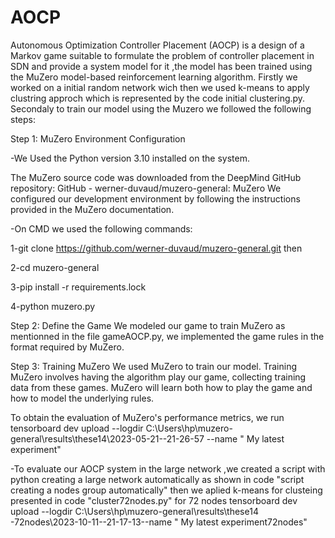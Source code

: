 # AOCP
Autonomous Optimization Controller Placement (AOCP) is a design of a Markov game suitable to formulate the problem of controller placement in SDN and provide a system model for it ,the model has been trained using the MuZero model-based reinforcement learning algorithm.
Firstly we worked on a initial random network wich then we used k-means to apply clustring approch which is represented by the code initial clustering.py.
Secondaly to train our model using the Muzero we followed the following steps:

Step 1: MuZero Environment Configuration

-We Used the Python version 3.10 installed on the system.

The MuZero source code was downloaded from the DeepMind GitHub repository: GitHub - werner-duvaud/muzero-general: MuZero
We configured our development environment by following the instructions provided in the MuZero documentation.

-On CMD we used the following commands: 

1-git clone https://github.com/werner-duvaud/muzero-general.git then

2-cd muzero-general

3-pip install -r requirements.lock

4-python muzero.py

Step 2: Define the Game
We modeled our game to train MuZero as mentionned in the file gameAOCP.py, we implemented the game rules in the format required by MuZero.

Step 3: Training MuZero
We used MuZero to train our model. Training MuZero involves having the algorithm play our game, collecting training data from these games.
MuZero will learn both how to play the game and how to model the underlying rules.

To obtain the evaluation of MuZero's performance metrics, we run
tensorboard dev upload --logdir C:\Users\hp\muzero-general\results\these14\2023-05-21--21-26-57 --name " My latest experiment" 

-To evaluate our AOCP system in the large network ,we created a script with python creating a large network automatically as shown in code "script creating a nodes group automatically" then we aplied k-means for clusteing presented in code "cluster72nodes.py"
for 72 nodes
tensorboard dev upload --logdir C:\Users\hp\muzero-general\results\these14 -72nodes\2023-10-11--21-17-13--name " My latest experiment72nodes"   

